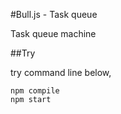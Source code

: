 #Bull.js - Task queue

Task queue machine

##Try

try command line below,

    npm compile
    npm start
